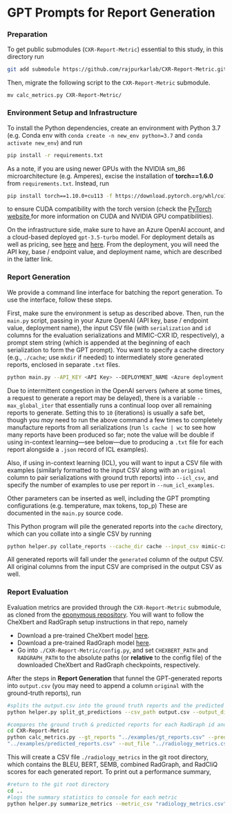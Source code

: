 # GPT Prompts for Report Generation

### Preparation 

To get public submodules (`CXR-Report-Metric`) essential to this study, in this directory run 

```zsh
git add submodule https://github.com/rajpurkarlab/CXR-Report-Metric.git
```

Then, migrate the following script to the `CXR-Report-Metric` submodule. 

```
mv calc_metrics.py CXR-Report-Metric/
```

### Environment Setup and Infrastructure
To install the Python dependencies, create an environment with Python 3.7 (e.g. Conda env with `conda create -n new_env python=3.7` and `conda activate new_env`) and run

```zsh
pip install -r requirements.txt
```

As a note, if you are using newer GPUs with the NVIDIA sm_86 microarchitecture (e.g. Amperes), excise the installation of __torch==1.6.0__ from `requirements.txt`. Instead, run 

```zsh
pip install torch==1.10.0+cu113 -f https://download.pytorch.org/whl/cu113/torch_stable.html
```

to ensure CUDA compatibility with the torch version (check the <a href = "https://pytorch.org/">PyTorch website </a> for more information on CUDA and NVIDIA GPU compatibilities). 

On the infrastructure side, make sure to have an Azure OpenAI account, and a cloud-based deployed `gpt-3.5-turbo` model. For deployment details as well as pricing, see <a href = "https://learn.microsoft.com/en-us/azure/cognitive-services/openai/how-to/create-resource?pivots=web-portal">here</a> and <a href = "https://learn.microsoft.com/en-us/azure/cognitive-services/openai/quickstart?tabs=command-line&pivots=programming-language-python">here</a>. From the deployment, you will need the API key, base / endpoint value, and deployment name, which are described in the latter link.

### Report Generation 
We provide a command line interface for batching the report generation. To use the interface, follow these steps. 

First, make sure the environment is setup as described above. Then, run the `main.py` script, passing in your Azure OpenAI {API key, base / endpoint value, deployment name}, the input CSV file (with `serialization` and `id` columns for the evaluation serializations and MIMIC-CXR ID, respectively), a prompt stem string (which is appended at the beginning of each serialization to form the GPT prompt). You want to specify a cache directory (e.g., `./cache`; use `mkdir` if needed) to intermediately store generated reports, enclosed in separate `.txt` files. 

```zsh
python main.py --API_KEY <API Key> --DEPLOYMENT_NAME <Azure deployment name> --BASE <Azure base / endpoint> --input_csv mimic-cxr-test.csv --icl_csv mimic-cxr-icl.csv --num_icl_examples 1 --cache_dir cache --prompt_stem "Generate a chest x-ray report from the following key words:\n" --max_global_iter 10
```

Due to intermittent congestion in the OpenAI servers (where at some times, a request to generate a report may be delayed), there is a variable `--max_global_iter` that essentially runs a continual loop over all remaining reports to generate. Setting this to `10` (iterations) is usually a safe bet, though you *may* need to run the above command a few times to completely manufacture reports from all serializations (run `ls cache | wc` to see how many reports have been produced so far; note the value will be double if using in-context learning—see below—due to producing a `.txt` file for each report alongside a `.json` record of ICL examples).  

Also, if using in-context learning (ICL), you will want to input a CSV file with examples (similarly formatted to the input CSV along with an `original` column to pair serializations with ground truth reports) into `--icl_csv`, and specify the number of examples to use per report in `--num_icl_examples`. 

Other parameters can be inserted as well, including the GPT prompting configurations (e.g. temperature, max tokens, top_p) These are documented in the `main.py` source code. 

This Python program will pile the generated reports into the `cache` directory, which can you collate into a single CSV by running

```zsh
python helper.py collate_reports --cache_dir cache --input_csv mimic-cxr-test.csv --output_csv output.csv --num_icl_examples 1
```

All generated reports will fall under the `generated` column of the output CSV. All original columns from the input CSV are comprised in the output CSV as well.


### Report Evaluation

Evaluation metrics are provided through the `CXR-Report-Metric` submodule, as cloned from the <a href = https://github.com/rajpurkarlab/CXR-Report-Metric>eponymous repository</a>. You will want to follow the CheXbert and RadGraph setup instructions in that repo, namely

+ Download a pre-trained CheXbert model <a href = "https://stanfordmedicine.box.com/s/c3stck6w6dol3h36grdc97xoydzxd7w9">here</a>.
+ Download a pre-trained RadGraph model <a href = "https://physionet.org/content/radgraph/1.0.0/">here</a>.
+ Go into `./CXR-Report-Metric/config.py`, and set `CHEXBERT_PATH` and `RADGRAPH_PATH` to the absolute paths (or **relative** to the config file) of the downloaded CheXbert and RadGraph checkpoints, respectively.

After the steps in **Report Generation** that funnel the GPT-generated reports into `output.csv` (you may need to append a column `original` with the ground-truth reports), run 

```zsh
#splits the output.csv into the ground truth reports and the predicted reports (as generated by GPT)
python helper.py split_gt_predictions --csv_path output.csv --output_dir examples

#compares the ground truth & predicted reports for each RadGraph id and computes relevant metrics
cd CXR-Report-Metric
python calc_metrics.py --gt_reports "../examples/gt_reports.csv" --predicted_reports \
"../examples/predicted_reports.csv" --out_file "../radiology_metrics.csv" --use_idf False
```

This will create a CSV file `./radiology_metrics` in the git root directory, which contains the BLEU, BERT, SEMB, combined RadGraph, and RadCliQ scores for each generated report. To print out a performance summary,

```zsh
#return to the git root directory 
cd .. 
#logs the summary statistics to console for each metric
python helper.py summarize_metrics --metric_csv "radiology_metrics.csv"
```
